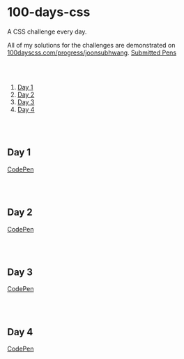 # 100-days-css
A CSS challenge every day.

All of my solutions for the challenges are demonstrated on [100dayscss.com/progress/joonsubhwang](https://100dayscss.com/progress/joonsubhwang).
[Submitted Pens](https://raw.githubusercontent.com/JoonsubHwang/100-days-css/main/submitted-pens.png)

<br/><br/>



1. [Day 1](#Day-1) 
2. [Day 2](#Day-2)
3. [Day 3](#Day-3)
4. [Day 4](#Day-4)

<br/><br/>



## Day 1

[CodePen](https://codepen.io/joonsubhwang/pen/yLpXdOg)

<br/><br/>



## Day 2

[CodePen](https://codepen.io/joonsubhwang/pen/yLpzzNG)

<br/><br/>




## Day 3

[CodePen](https://codepen.io/joonsubhwang/pen/QWaOjMW)

<br/><br/>




## Day 4

[CodePen](https://codepen.io/joonsubhwang/pen/xxpjxOo)

<br/><br/>



